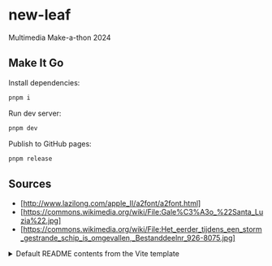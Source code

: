 # new-leaf

Multimedia Make-a-thon 2024

## Make It Go

Install dependencies:

```sh
pnpm i
```

Run dev server:

```sh
pnpm dev
```

Publish to GitHub pages:

```sh
pnpm release
```

## Sources

- [http://www.lazilong.com/apple_II/a2font/a2font.html]
- [https://commons.wikimedia.org/wiki/File:Gale%C3%A3o_%22Santa_Luzia%22.jpg]
- [https://commons.wikimedia.org/wiki/File:Het_eerder_tijdens_een_storm_gestrande_schip_is_omgevallen,_Bestanddeelnr_926-8075.jpg]

<details>
<summary>Default README contents from the Vite template</summary>

This template provides a minimal setup to get React working in Vite with HMR and some ESLint rules.

Currently, two official plugins are available:

- [@vitejs/plugin-react](https://github.com/vitejs/vite-plugin-react/blob/main/packages/plugin-react/README.md) uses [Babel](https://babeljs.io/) for Fast Refresh
- [@vitejs/plugin-react-swc](https://github.com/vitejs/vite-plugin-react-swc) uses [SWC](https://swc.rs/) for Fast Refresh

## Expanding the ESLint configuration

If you are developing a production application, we recommend updating the configuration to enable type aware lint rules:

- Configure the top-level `parserOptions` property like this:

```js
export default {
  // other rules...
  parserOptions: {
    ecmaVersion: 'latest',
    sourceType: 'module',
    project: ['./tsconfig.json', './tsconfig.node.json'],
    tsconfigRootDir: __dirname,
  },
};
```

- Replace `plugin:@typescript-eslint/recommended` to `plugin:@typescript-eslint/recommended-type-checked` or `plugin:@typescript-eslint/strict-type-checked`
- Optionally add `plugin:@typescript-eslint/stylistic-type-checked`
- Install [eslint-plugin-react](https://github.com/jsx-eslint/eslint-plugin-react) and add `plugin:react/recommended` & `plugin:react/jsx-runtime` to the `extends` list

</details>
